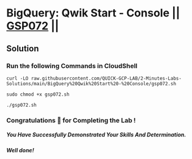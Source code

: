 # BigQuery: Qwik Start - Console || [GSP072](https://www.cloudskillsboost.google/focuses/1145?parent=catalog) ||

## Solution

### Run the following Commands in CloudShell

```
curl -LO raw.githubusercontent.com/QUICK-GCP-LAB/2-Minutes-Labs-Solutions/main/BigQuery%20Qwik%20Start%20-%20Console/gsp072.sh

sudo chmod +x gsp072.sh

./gsp072.sh
```

### Congratulations 🎉 for Completing the Lab !

##### *You Have Successfully Demonstrated Your Skills And Determination.*

#### *Well done!*

